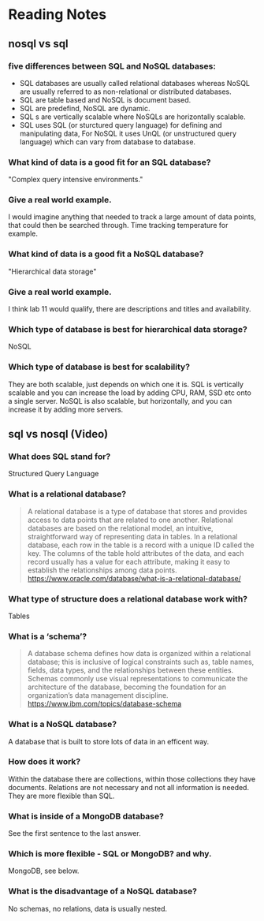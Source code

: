# Reading Notes

## nosql vs sql

### five differences between SQL and NoSQL databases:

- SQL databases are usually called relational databases whereas NoSQL are usually referred to as non-relational or distributed databases.
- SQL are table based and NoSQL is document based. 
- SQL are predefind, NoSQL are dynamic.
- SQL s are vertically scalable where NoSQLs are horizontally scalable.
- SQL uses SQL (or sturctured query language) for defining and manipulating data, For NoSQL it uses UnQL (or unstructured query language) which can vary from database to database.

### What kind of data is a good fit for an SQL database?

"Complex query intensive environments."

### Give a real world example.

I would imagine anything that needed to track a large amount of data points, that could then be searched through. Time tracking temperature for example.

### What kind of data is a good fit a NoSQL database?

"Hierarchical data storage"

### Give a real world example.

I think lab 11 would qualify, there are descriptions and titles and availability. 

### Which type of database is best for hierarchical data storage?

NoSQL

### Which type of database is best for scalability?

They are both scalable, just depends on which one it is. SQL is vertically scalable and you can increase the load by adding CPU, RAM, SSD etc onto a single server. NoSQL is also scalable, but horizontally, and you can increase it by adding more servers. 

## sql vs nosql (Video)

### What does SQL stand for?

Structured Query Language

### What is a relational database?

> A relational database is a type of database that stores and provides access to data points that are related to one another. Relational databases are based on the relational model, an intuitive, straightforward way of representing data in tables. In a relational database, each row in the table is a record with a unique ID called the key. The columns of the table hold attributes of the data, and each record usually has a value for each attribute, making it easy to establish the relationships among data points.
> https://www.oracle.com/database/what-is-a-relational-database/


### What type of structure does a relational database work with?

Tables

### What is a ‘schema’?

> A database schema defines how data is organized within a relational database; this is inclusive of logical constraints such as, table names, fields, data types, and the relationships between these entities. Schemas commonly use visual representations to communicate the architecture of the database, becoming the foundation for an organization’s data management discipline. 
> https://www.ibm.com/topics/database-schema

### What is a NoSQL database?

A database that is built to store lots of data in an efficent way.

### How does it work?

Within the database there are collections, within those collections they have documents. Relations are not necessary and not all information is needed. They are more flexible than SQL.

### What is inside of a MongoDB database?

See the first sentence to the last answer.

### Which is more flexible - SQL or MongoDB? and why.

MongoDB, see below.

### What is the disadvantage of a NoSQL database?

No schemas, no relations, data is usually nested.